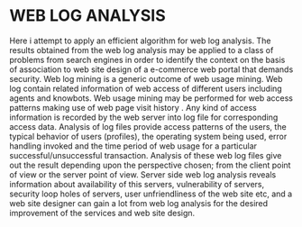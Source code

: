  # WEB LOG ANALYSIS
Here i attempt to apply an efficient algorithm for web log analysis. The results
obtained from the web log analysis may be applied to a class of problems from
search engines in order to identify the context on the basis of association to web
site design of a e-commerce web portal that demands security. Web log mining
is a generic outcome of web usage mining. Web log contain related information
of web access of different users including agents and knowbots. Web usage
mining may be performed for web access patterns making use of web page visit
history . Any kind of access information is recorded by the web server into log
file for corresponding access data. Analysis of log files provide access patterns
of the users, the typical behavior of users (profiles), the operating system being
used, error handling invoked and the time period of web usage for a particular
successful/unsuccessful transaction. Analysis of these web log files give out the
result depending upon the perspective chosen; from the client point of view
or the server point of view. Server side web log analysis reveals information
about availability of this servers, vulnerability of servers, security loop holes
of servers, user unfriendliness of the web site etc, and a web site designer can
gain a lot from web log analysis for the desired improvement of the services and
web site design. 
